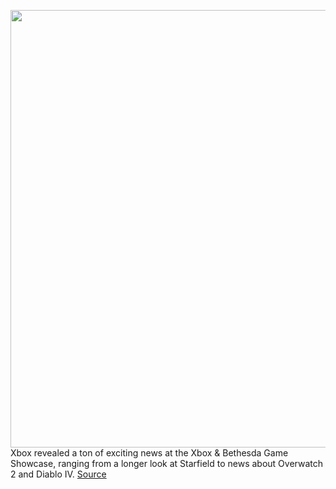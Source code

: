 <img src='https://cdn.vox-cdn.com/thumbor/QNKuMqLN0lSoE8C0Ib93v8ThiMw=/0x0:1200x675/1200x0/filters:focal(0x0:1200x675):no_upscale()/cdn.vox-cdn.com/uploads/chorus_asset/file/23622732/gamepass_titles.jpg' width='700px' /><br/>
Xbox revealed a ton of exciting news at the Xbox & Bethesda Game Showcase, ranging from a longer look at Starfield to news about Overwatch 2 and Diablo IV.
<a href='https://www.theverge.com/2022/6/12/23164791/biggest-announcements-xbox-bethesda-games-showcase-starfield-overwatch-2-persona-diablo-iv'> Source <a/>